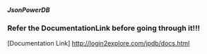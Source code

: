 ##### JsonPowerDB

### Refer the DocumentationLink before going through it!!!
[Documentation Link] http://login2explore.com/jpdb/docs.html

